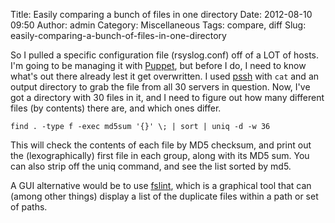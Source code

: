 Title: Easily comparing a bunch of files in one directory
Date: 2012-08-10 09:50
Author: admin
Category: Miscellaneous
Tags: compare, diff
Slug: easily-comparing-a-bunch-of-files-in-one-directory

So I pulled a specific configuration file (rsyslog.conf) off of a LOT of
hosts. I'm going to be managing it with [Puppet](), but before I do, I
need to know what's out there already lest it get overwritten. I used
[pssh](http://code.google.com/p/parallel-ssh/) with `cat` and an output
directory to grab the file from all 30 servers in question. Now, I've
got a directory with 30 files in it, and I need to figure out how many
different files (by contents) there are, and which ones differ.

~~~~{.bash}
find . -type f -exec md5sum '{}' \; | sort | uniq -d -w 36
~~~~

This will check the contents of each file by MD5 checksum, and print out
the (lexographically) first file in each group, along with its MD5 sum.
You can also strip off the uniq command, and see the list sorted by md5.

A GUI alternative would be to use
[fslint](http://www.pixelbeat.org/fslint/), which is a graphical tool
that can (among other things) display a list of the duplicate files
within a path or set of paths.
